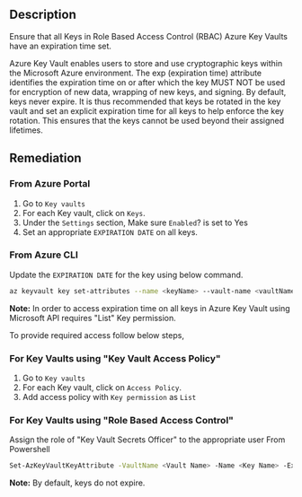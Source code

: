 ## Description

Ensure that all Keys in Role Based Access Control (RBAC) Azure Key Vaults have an expiration time set.

Azure Key Vault enables users to store and use cryptographic keys within the Microsoft Azure environment. The exp (expiration time) attribute identifies the expiration time on or after which the key MUST NOT be used for encryption of new data, wrapping of new keys, and signing. By default, keys never expire. It is thus recommended that keys be rotated in the key vault and set an explicit expiration time for all keys to help enforce the key rotation. This ensures that the keys cannot be used beyond their assigned lifetimes.

## Remediation

### From Azure Portal
   1. Go to `Key vaults`
   2. For each Key vault, click on `Keys`.
   3. Under the `Settings` section, Make sure `Enabled`? is set to Yes
   4. Set an appropriate `EXPIRATION DATE` on all keys.

### From Azure CLI

Update the `EXPIRATION DATE` for the key using below command.

```bash
az keyvault key set-attributes --name <keyName> --vault-name <vaultName> -- expires Y-m-d'T'H:M:S'Z'
 ```

**Note:** In order to access expiration time on all keys in Azure Key Vault using Microsoft API requires "List" Key permission.

To provide required access follow below steps,

### For Key Vaults using "Key Vault Access Policy"

   1. Go to `Key vaults`
   2. For each Key vault, click on `Access Policy`.
   3. Add access policy with `Key permission` as `List`

### For Key Vaults using "Role Based Access Control"

Assign the role of "Key Vault Secrets Officer" to the appropriate user From Powershell

```bash
Set-AzKeyVaultKeyAttribute -VaultName <Vault Name> -Name <Key Name> -Expires <DateTime>
 ```

**Note:** By default, keys do not expire.